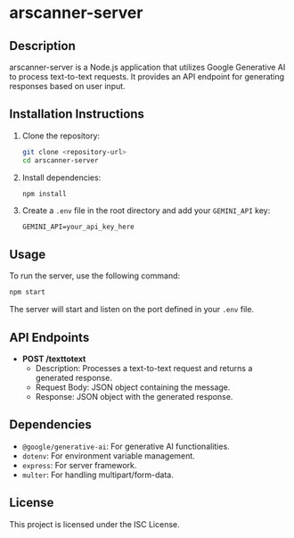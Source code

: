 # arscanner-server

## Description
arscanner-server is a Node.js application that utilizes Google Generative AI to process text-to-text requests. It provides an API endpoint for generating responses based on user input.

## Installation Instructions
1. Clone the repository:
   ```bash
   git clone <repository-url>
   cd arscanner-server
   ```
2. Install dependencies:
   ```bash
   npm install
   ```
3. Create a `.env` file in the root directory and add your `GEMINI_API` key:
   ```
   GEMINI_API=your_api_key_here
   ```

## Usage
To run the server, use the following command:
```bash
npm start
```
The server will start and listen on the port defined in your `.env` file.

## API Endpoints
- **POST /texttotext**
  - Description: Processes a text-to-text request and returns a generated response.
  - Request Body: JSON object containing the message.
  - Response: JSON object with the generated response.

## Dependencies
- `@google/generative-ai`: For generative AI functionalities.
- `dotenv`: For environment variable management.
- `express`: For server framework.
- `multer`: For handling multipart/form-data.

## License
This project is licensed under the ISC License.
